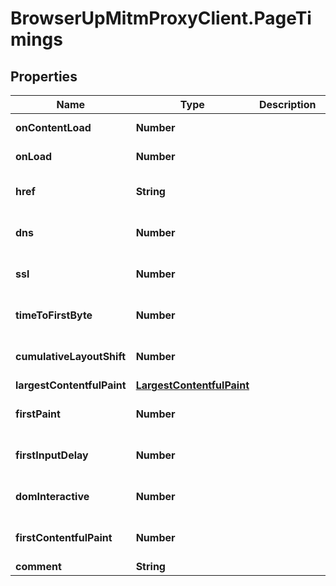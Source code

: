 # BrowserUpMitmProxyClient.PageTimings

## Properties

Name | Type | Description | Notes
------------ | ------------- | ------------- | -------------
**onContentLoad** | **Number** |  | [default to -1]
**onLoad** | **Number** |  | [default to -1]
**href** | **String** |  | [optional] [default to &#39;&#39;]
**dns** | **Number** |  | [optional] [default to -1]
**ssl** | **Number** |  | [optional] [default to -1]
**timeToFirstByte** | **Number** |  | [optional] [default to -1]
**cumulativeLayoutShift** | **Number** |  | [optional] [default to -1]
**largestContentfulPaint** | [**LargestContentfulPaint**](LargestContentfulPaint.md) |  | [optional] 
**firstPaint** | **Number** |  | [optional] [default to -1]
**firstInputDelay** | **Number** |  | [optional] [default to -1]
**domInteractive** | **Number** |  | [optional] [default to -1]
**firstContentfulPaint** | **Number** |  | [optional] [default to -1]
**comment** | **String** |  | [optional] 


